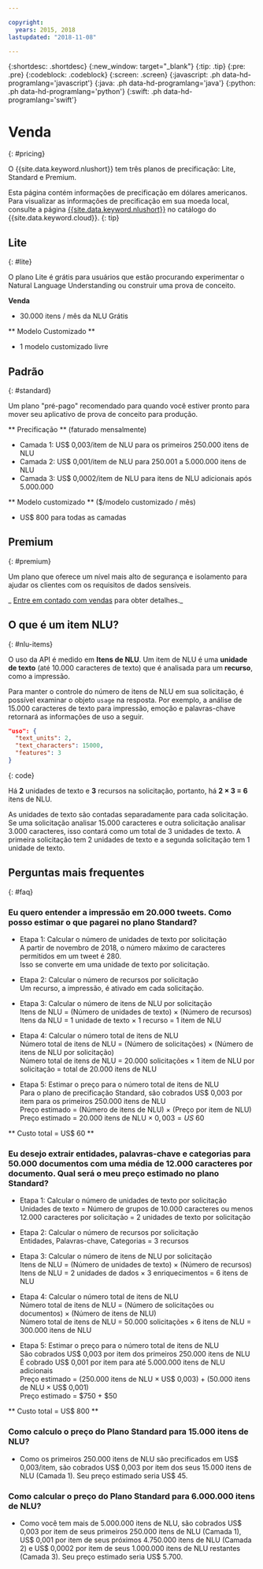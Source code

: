 ```yaml
---

copyright:
  years: 2015, 2018
lastupdated: "2018-11-08"

---
```


{:shortdesc: .shortdesc}
{:new_window: target="_blank"}
{:tip: .tip}
{:pre: .pre}
{:codeblock: .codeblock}
{:screen: .screen}
{:javascript: .ph data-hd-programlang='javascript'}
{:java: .ph data-hd-programlang='java'}
{:python: .ph data-hd-programlang='python'}
{:swift: .ph data-hd-programlang='swift'}

# Venda
{: #pricing}

O {{site.data.keyword.nlushort}} tem três planos de precificação: Lite, Standard e Premium.

Esta página contém informações de precificação em dólares americanos. Para visualizar as informações de precificação em sua moeda local, consulte a página [{{site.data.keyword.nlushort}}](https://{DomainName}/catalog/services/natural-language-understanding) no catálogo do {{site.data.keyword.cloud}}.
{: tip}

## Lite
{: #lite}

O plano Lite é grátis para usuários que estão procurando experimentar o Natural Language Understanding ou construir uma prova de conceito.

**Venda**
- 30.000 itens / mês da NLU Grátis

** Modelo Customizado **
- 1 modelo customizado livre

## Padrão
{: #standard}

Um plano "pré-pago" recomendado para quando você estiver pronto para mover seu aplicativo de prova de conceito para produção.

** Precificação **  (faturado mensalmente)
- Camada 1: US$ 0,003/item de NLU para os primeiros 250.000 itens de NLU
- Camada 2: US$ 0,001/item de NLU para 250.001 a 5.000.000 itens de NLU
- Camada 3: US$ 0,0002/item de NLU para itens de NLU adicionais após 5.000.000

** Modelo customizado **  ($/modelo customizado / mês)
- US$ 800 para todas as camadas

## Premium
{: #premium}

Um plano que oferece um nível mais alto de segurança e isolamento para ajudar os clientes com os requisitos de dados sensíveis.

_ [Entre em contado com vendas](https://www.ibm.com/account/reg/us-en/signup?formid=MAIL-watson) para obter detalhes._

## O que é um item NLU?
{: #nlu-items}

O uso da API é medido em **Itens de NLU**. Um item de NLU é uma **unidade de texto** (até 10.000 caracteres de texto) que é analisada para um **recurso**, como a impressão.

Para manter o controle do número de itens de NLU em sua solicitação, é possível examinar o objeto `usage` na resposta. Por exemplo, a análise de 15.000 caracteres de texto para impressão, emoção e palavras-chave retornará as informações de uso a seguir.

```json
"uso": {
  "text_units": 2,
  "text_characters": 15000,
  "features": 3
}
```
{: code}
  
Há **2** unidades de texto e **3** recursos na solicitação, portanto, há **2 × 3 = 6** itens de NLU.

As unidades de texto são contadas separadamente para cada solicitação. Se uma solicitação analisar 15.000 caracteres e outra solicitação analisar 3.000 caracteres, isso contará como um total de 3 unidades de texto. A primeira solicitação tem 2 unidades de texto e a segunda solicitação tem 1 unidade de texto.

## Perguntas mais frequentes
{: #faq}

### Eu quero entender a impressão em 20.000 tweets. Como posso estimar o que pagarei no plano Standard?

- Etapa 1: Calcular o número de unidades de texto por solicitação<br>
A partir de novembro de 2018, o número máximo de caracteres permitidos em um tweet é 280.<br>
Isso se converte em uma unidade de texto por solicitação.

- Etapa 2: Calcular o número de recursos por solicitação<br>
Um recurso, a impressão, é ativado em cada solicitação.

- Etapa 3: Calcular o número de itens de NLU por solicitação<br>
Itens de NLU = (Número de unidades de texto) × (Número de recursos)<br>
Itens da NLU = 1 unidade de texto × 1 recurso = 1 item de NLU

- Etapa 4: Calcular o número total de itens de NLU <br>
Número total de itens de NLU = (Número de solicitações) × (Número de itens de NLU por solicitação) <br>
Número total de itens de NLU = 20.000 solicitações × 1 item de NLU por solicitação = total de 20.000 itens de NLU

- Etapa 5: Estimar o preço para o número total de itens de NLU<br>
Para o plano de precificação Standard, são cobrados US$ 0,003 por item para os primeiros 250.000 itens de NLU<br>
Preço estimado = (Número de itens de NLU) × (Preço por item de NLU) <br>
Preço estimado = 20.000 itens de NLU × $0,003 = US$ 60

** Custo total = US$ 60 **

### Eu desejo extrair entidades, palavras-chave e categorias para 50.000 documentos com uma média de 12.000 caracteres por documento. Qual será o meu preço estimado no plano Standard?
- Etapa 1: Calcular o número de unidades de texto por solicitação <br>
Unidades de texto = Número de grupos de 10.000 caracteres ou menos <br>
12.000 caracteres por solicitação = 2 unidades de texto por solicitação

- Etapa 2: Calcular o número de recursos por solicitação<br>
Entidades, Palavras-chave, Categorias = 3 recursos

- Etapa 3: Calcular o número de itens de NLU por solicitação <br>
Itens de NLU = (Número de unidades de texto) × (Número de recursos) <br>
Itens de NLU = 2 unidades de dados × 3 enriquecimentos = 6 itens de NLU

- Etapa 4: Calcular o número total de itens de NLU <br>
Número total de itens de NLU = (Número de solicitações ou documentos) × (Número de itens de NLU) <br>
Número total de itens de NLU = 50.000 solicitações × 6 itens de NLU = 300.000 itens de NLU

- Etapa 5: Estimar o preço para o número total de itens de NLU <br>
São cobrados US$ 0,003 por item dos primeiros 250.000 itens de NLU<br>
É cobrado US$ 0,001 por item para até 5.000.000 itens de NLU adicionais<br>
Preço estimado = (250.000 itens de NLU × US$ 0,003) + (50.000 itens de NLU × US$ 0,001) <br>
Preço estimado = $750 + $50


** Custo total = US$ 800 **

### Como calculo o preço do Plano Standard para 15.000 itens de NLU?
- Como os primeiros 250.000 itens de NLU são precificados em US$ 0,003/item, são cobrados US$ 0,003 por item dos seus 15.000 itens de NLU (Camada 1). Seu preço estimado seria US$ 45. 

### Como calcular o preço do Plano Standard para 6.000.000 itens de NLU?
- Como você tem mais de 5.000.000 itens de NLU, são cobrados US$ 0,003 por item de seus primeiros 250.000 itens de NLU (Camada 1), US$ 0,001 por item de seus próximos 4.750.000 itens de NLU (Camada 2) e US$ 0,0002 por item de seus 1.000.000 itens de NLU restantes (Camada 3). Seu preço estimado seria US$ 5.700. 



